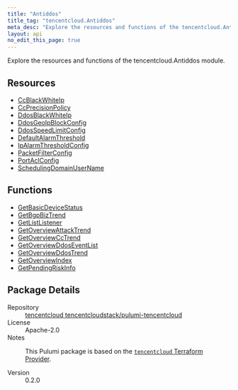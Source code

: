 ```yaml
---
title: "Antiddos"
title_tag: "tencentcloud.Antiddos"
meta_desc: "Explore the resources and functions of the tencentcloud.Antiddos module."
layout: api
no_edit_this_page: true
---
```


<!-- WARNING: this file was generated by Pulumi Docs Generator. -->
<!-- Do not edit by hand unless you're certain you know what you are doing! -->

Explore the resources and functions of the tencentcloud.Antiddos module.

<h2 id="resources">Resources</h2>
<ul class="api">
    <li><a href="ccblackwhiteip/" title="CcBlackWhiteIp"><span class="api-symbol api-symbol--resource"></span>CcBlackWhiteIp</a></li>
    <li><a href="ccprecisionpolicy/" title="CcPrecisionPolicy"><span class="api-symbol api-symbol--resource"></span>CcPrecisionPolicy</a></li>
    <li><a href="ddosblackwhiteip/" title="DdosBlackWhiteIp"><span class="api-symbol api-symbol--resource"></span>DdosBlackWhiteIp</a></li>
    <li><a href="ddosgeoipblockconfig/" title="DdosGeoIpBlockConfig"><span class="api-symbol api-symbol--resource"></span>DdosGeoIpBlockConfig</a></li>
    <li><a href="ddosspeedlimitconfig/" title="DdosSpeedLimitConfig"><span class="api-symbol api-symbol--resource"></span>DdosSpeedLimitConfig</a></li>
    <li><a href="defaultalarmthreshold/" title="DefaultAlarmThreshold"><span class="api-symbol api-symbol--resource"></span>DefaultAlarmThreshold</a></li>
    <li><a href="ipalarmthresholdconfig/" title="IpAlarmThresholdConfig"><span class="api-symbol api-symbol--resource"></span>IpAlarmThresholdConfig</a></li>
    <li><a href="packetfilterconfig/" title="PacketFilterConfig"><span class="api-symbol api-symbol--resource"></span>PacketFilterConfig</a></li>
    <li><a href="portaclconfig/" title="PortAclConfig"><span class="api-symbol api-symbol--resource"></span>PortAclConfig</a></li>
    <li><a href="schedulingdomainusername/" title="SchedulingDomainUserName"><span class="api-symbol api-symbol--resource"></span>SchedulingDomainUserName</a></li>
</ul>

<h2 id="functions">Functions</h2>
<ul class="api">
    <li><a href="getbasicdevicestatus/" title="GetBasicDeviceStatus"><span class="api-symbol api-symbol--function"></span>GetBasicDeviceStatus</a></li>
    <li><a href="getbgpbiztrend/" title="GetBgpBizTrend"><span class="api-symbol api-symbol--function"></span>GetBgpBizTrend</a></li>
    <li><a href="getlistlistener/" title="GetListListener"><span class="api-symbol api-symbol--function"></span>GetListListener</a></li>
    <li><a href="getoverviewattacktrend/" title="GetOverviewAttackTrend"><span class="api-symbol api-symbol--function"></span>GetOverviewAttackTrend</a></li>
    <li><a href="getoverviewcctrend/" title="GetOverviewCcTrend"><span class="api-symbol api-symbol--function"></span>GetOverviewCcTrend</a></li>
    <li><a href="getoverviewddoseventlist/" title="GetOverviewDdosEventList"><span class="api-symbol api-symbol--function"></span>GetOverviewDdosEventList</a></li>
    <li><a href="getoverviewddostrend/" title="GetOverviewDdosTrend"><span class="api-symbol api-symbol--function"></span>GetOverviewDdosTrend</a></li>
    <li><a href="getoverviewindex/" title="GetOverviewIndex"><span class="api-symbol api-symbol--function"></span>GetOverviewIndex</a></li>
    <li><a href="getpendingriskinfo/" title="GetPendingRiskInfo"><span class="api-symbol api-symbol--function"></span>GetPendingRiskInfo</a></li>
</ul>

<h2 id="package-details">Package Details</h2>
<dl class="package-details">
	<dt>Repository</dt>
	<dd><a href="https://github.com/tencentcloudstack/pulumi-tencentcloud">tencentcloud tencentcloudstack/pulumi-tencentcloud</a></dd>
	<dt>License</dt>
	<dd>Apache-2.0</dd>
	<dt>Notes</dt>
	<dd><p>This Pulumi package is based on the <a href="https://github.com/tencentcloudstack/terraform-provider-tencentcloud"><code>tencentcloud</code> Terraform Provider</a>.</p>
</dd>
	<dt>Version</dt>
	<dd>0.2.0</dd>
</dl>

